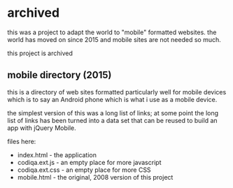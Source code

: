 # archived

this was a project to adapt the world
to "mobile" formatted websites. the world
has moved on since 2015 and mobile sites
are not needed so much.

this project is archived

## mobile directory (2015)

this is a directory of web sites formatted
particularly well for mobile devices which
is to say an Android phone which is what i 
use as a mobile device.

the simplest version of this was a long list
of links; at some point the long list of links
has been turned into a data set that can be
reused to build an app with jQuery Mobile.

files here:

* index.html - the application
* codiqa.ext.js - an empty place for more javascript
* codiqa.ext.css - an empty place for more CSS
* mobile.html - the original, 2008 version of this project
